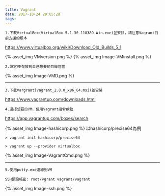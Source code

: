 ```yaml
---
title: Vagrant
date: 2017-10-24 20:05:28
tags:
---
```


	1.下載VirtualBox(VirtualBox-5.1.30-118389-Win.exe)並安裝，請注意Vagrant目前支援的版本
https://www.virtualbox.org/wiki/Download_Old_Builds_5_1
	
{% asset_img VMversion.png %}
{% asset_img Image-VMinstall.png %}
	
	2.設定VM存放到自己想要的目錄位置
{% asset_img Image-VMD.png %}

---
	3.下載Vargrant(vagrant_2.0.0_x86_64.msi)並安裝
https://www.vagrantup.com/downloads.html

	4.選擇想要的VM，使用Vagrant指令啟動
https://app.vagrantup.com/boxes/search
		
{% asset_img Image-hashicorp.png %}
	以hashicorp/precise64為例
	
	> vagrant init hashicorp/precise64
	
	> vagrant up --provider virtualbox

{% asset_img Image-VagrantCmd.png %}

---
	5.使用putty.exe連線到VM

	SSH預設帳密: root/vgrant vagrant/vagrant
{% asset_img Image-ssh.png %}

